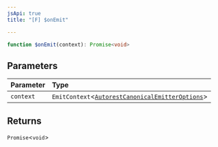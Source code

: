 ```yaml
---
jsApi: true
title: "[F] $onEmit"

---
```

```ts
function $onEmit(context): Promise<void>
```

## Parameters

| Parameter | Type |
| :------ | :------ |
| `context` | `EmitContext`<[`AutorestCanonicalEmitterOptions`](../interfaces/AutorestCanonicalEmitterOptions.md)\> |

## Returns

`Promise`<`void`\>
